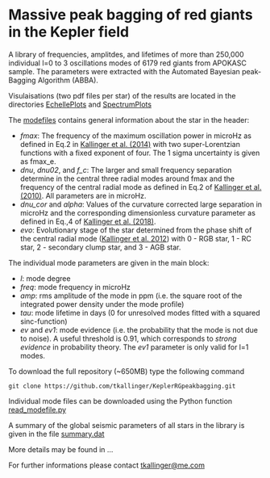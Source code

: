 # Massive peak bagging of red giants in the Kepler field

A library of frequencies, amplitdes, and lifetimes of more than 250,000 individual l=0 to 3 oscillations modes of 6179 red giants from APOKASC sample. The parameters were extracted with the Automated Bayesian peak-Bagging Algorithm (ABBA).

Visulaisations (two pdf files per star) of the results are located in the directories [EchellePlots](https://github.com/tkallinger/KeplerRGpeakbagging/tree/master/EchellePlots) and [SpectrumPlots](https://github.com/tkallinger/KeplerRGpeakbagging/tree/master/SpectrumPlots)

The [modefiles](https://github.com/tkallinger/KeplerRGpeakbagging/tree/master/ModeFiles) contains general information about the star in the header:
- *fmax*: The frequency of the maximum oscillation power in microHz as defined in Eq.2 in [Kallinger et al. (2014)](https://ui.adsabs.harvard.edu/abs/2014A%26A...570A..41K/abstract) with two super-Lorentzian functions with a fixed exponent of four. The 1 sigma uncertainty is given as fmax_e.
- *dnu*, *dnu02*, and *f_c*: The larger and small frequency separation determine in the central three radial modes around fmax and the frequency of the central radial mode as defined in Eq.2 of [Kallinger et al. (2010)](https://ui.adsabs.harvard.edu/abs/2010A%26A...509A..77K/abstract). All parameters are in microHz.
- *dnu_cor* and *alpha*: Values of the curvature corrected large separation in microHz and the corresponding dimensionless curvature parameter as defined in Eq.,4 of [Kallinger et al. (2018)](https://ui.adsabs.harvard.edu/abs/2018A%26A...616A.104K/abstract).
- *evo*: Evolutionary stage of the star determined from the phase shift of the central radial mode ([Kallinger et al. 2012](https://ui.adsabs.harvard.edu/abs/2012A%26A...541A..51K/abstract)) with 0 - RGB star, 1 - RC star, 2 - secondary clump star, and 3 - AGB star.

The individual mode parameters are given in the main block:
- *l*: mode degree
- *freq*: mode frequency in microHz
- *amp*: rms amplitude of the mode in ppm (i.e. the square root of the integrated power density under the mode profile)
- *tau*: mode lifetime in days (0 for unresolved modes fitted with a squared sinc-function)
- *ev* and *ev1*: mode evidence (i.e. the probability that the mode is not due to noise). A useful threshold is 0.91, which corresponds to *strong evidence* in probability theory. The *ev1* parameter is only valid for l=1 modes. 


To download the full repository (~650MB) type the following command 
```
git clone https://github.com/tkallinger/KeplerRGpeakbagging.git
```
Individual mode files can be downloaded using the Python function [read_modefile.py](https://github.com/tkallinger/KeplerRGpeakbagging/blob/master/read_modefile.py)

A summary of the global seismic parameters of all stars in the library is given in the file [summary.dat](https://github.com/tkallinger/KeplerRGpeakbagging/blob/master/summary.dat)

More details may be found in ...

For further informations please contact tkallinger@me.com
